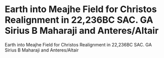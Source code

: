 # Earth into Meajhe Field for Christos Realignment in 22,236BC SAC. GA Sirius B Maharaji and Anteres/Altair

Earth into Meajhe Field for Christos Realignment in 22,236BC SAC. GA Sirius B Maharaji and Anteres/Altair